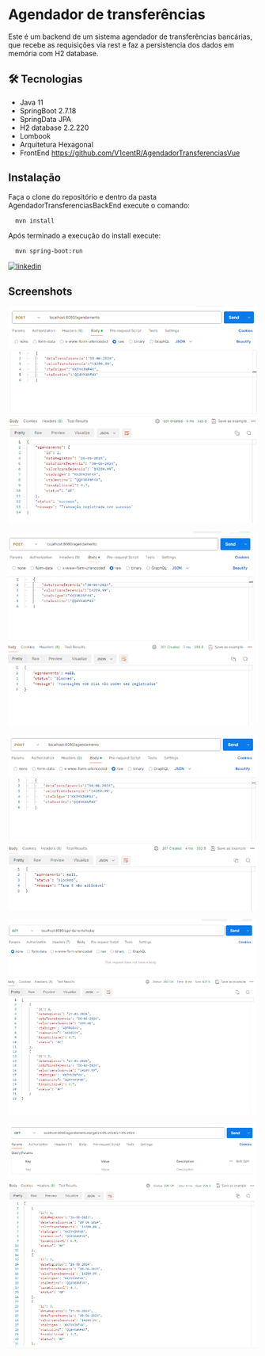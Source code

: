 # Agendador de transferências
Este é um backend de um sistema agendador de transferências bancárias, que recebe as requisições via rest e faz a persistencia dos dados em memória com H2 database.


## 🛠 Tecnologias
- Java 11
- SpringBoot 2.7.18
- SpringData JPA
- H2 database 2.2.220
- Lombook
- Arquitetura Hexagonal
- FrontEnd https://github.com/V1centR/AgendadorTransferenciasVue


## Instalação

Faça o clone do repositório e dentro da pasta AgendadorTransferenciasBackEnd execute o comando:

```bash
  mvn install
```

Após terminado a execução do install execute:

```bash
  mvn spring-boot:run
```

[![linkedin](https://img.shields.io/badge/linkedin-0A66C2?style=for-the-badge&logo=linkedin&logoColor=white)](https://www.linkedin.com/in/vicent-ramos-33954ab5/)


## Screenshots

![Screenshot](screenshots/screenshot_1.png)

![Screenshot](screenshots/screenshot_2.png)

![Screenshot](screenshots/screenshot_3.png)

![Screenshot](screenshots/screenshot_4.png)

![Screenshot](screenshots/screenshot_5.png)